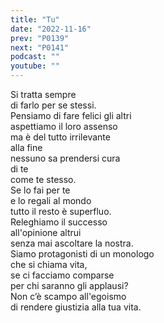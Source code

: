 ```yaml
---
title: "Tu"
date: "2022-11-16"
prev: "P0139"
next: "P0141"
podcast: ""
youtube: ""
---
```


Si tratta sempre  
di farlo per se stessi.  
Pensiamo di fare felici gli altri  
aspettiamo il loro assenso  
ma è del tutto irrilevante  
alla fine  
nessuno sa prendersi cura  
di te  
come te stesso.  
Se lo fai per te  
e lo regali al mondo  
tutto il resto è superfluo.  
Releghiamo il successo  
all'opinione altrui  
senza mai ascoltare la nostra.  
Siamo protagonisti di un monologo  
che si chiama vita,  
se ci facciamo comparse  
per chi saranno gli applausi?  
Non c’è scampo all'egoismo  
di rendere giustizia alla tua vita.
